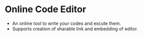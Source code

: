 # Online Code Editor

- An online tool to write your codes and excute them.
- Supports creation of sharable link and embedding of editor.


